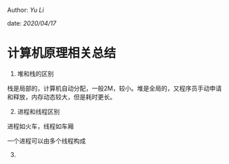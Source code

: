 Author: _Yu Li_

date: _2020/04/17_

# 计算机原理相关总结

1. 堆和栈的区别

栈是局部的，计算机自动分配，一般2M，较小。堆是全局的，又程序员手动申请和释放，内存动态较大，但是耗时更长。

2. 进程和线程区别

进程如火车，线程如车厢

一个进程可以由多个线程构成

3. 